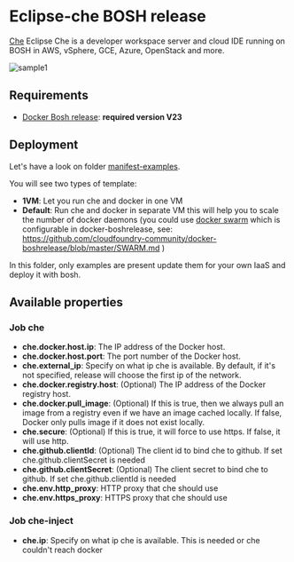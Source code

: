 Eclipse-che BOSH release
=======================

[Che](https://eclipse.org/che/) Eclipse Che is a developer workspace server and cloud IDE running on BOSH in AWS, vSphere, GCE, Azure, OpenStack and more.

![sample1](https://eclipse.org/che/images/hero-home.png)

Requirements
------------

- [Docker Bosh release](https://github.com/cloudfoundry-community/docker-boshrelease): **required version V23**

Deployment
----------

Let's have a look on folder [manifest-examples](manifest-examples).

You will see two types of template:

- **1VM**: Let you run che and docker in one VM
- **Default**: Run che and docker in separate VM this will help you to scale the number of docker daemons (you could use [docker swarm](https://docs.docker.com/swarm/overview/) which is configurable in docker-boshrelease, see: https://github.com/cloudfoundry-community/docker-boshrelease/blob/master/SWARM.md )

In this folder, only examples are present update them for your own IaaS and deploy it with bosh.

Available properties
--------------------

### Job che

- **che.docker.host.ip**: The IP address of the Docker host.
- **che.docker.host.port**: The port number of the Docker host.
- **che.external_ip**: Specify on what ip che is available. By default, if it's not specified, release will choose the first ip of the network.
- **che.docker.registry.host**: (Optional) The IP address of the Docker registry host.
- **che.docker.pull_image**: (Optional) If this is true, then we always pull an image from a registry even if we have an image cached locally. If false, Docker only pulls image if it does not exist locally.
- **che.secure**: (Optional) If this is true, it will force to use https. If false, it will use http.
- **che.github.clientId**: (Optional) The client id to bind che to github. If set che.github.clientSecret is needed
- **che.github.clientSecret**: (Optional) The client secret to bind che to github. If set che.github.clientId is needed
- **che.env.http_proxy**: HTTP proxy that che should use
- **che.env.https_proxy**: HTTPS proxy that che should use

### Job che-inject

- **che.ip**: Specify on what ip che is available. This is needed or che couldn't reach docker